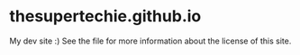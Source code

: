 # thesupertechie.github.io
My dev site :)
See the [](LICENSE) file for more information about the license of this site.
